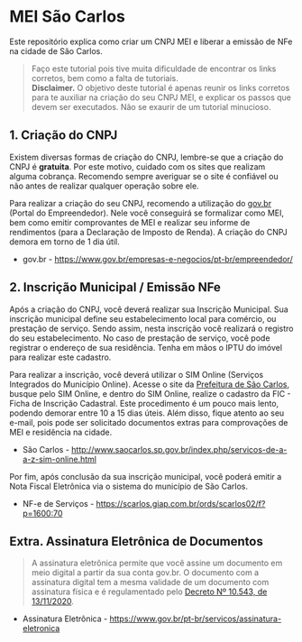 # MEI São Carlos
Este repositório explica como criar um CNPJ MEI e liberar a emissão de NFe na cidade de São Carlos.

> Faço este tutorial pois tive muita dificuldade de encontrar os links corretos, bem como a falta de tutoriais.   
> **Disclaimer.** O objetivo deste tutorial é apenas reunir os links corretos para te auxiliar na criação do seu CNPJ MEI, e explicar os passos que devem ser executados. Não se exaurir de um tutorial minucioso. 

## 1. Criação do CNPJ

Existem diversas formas de criação do CNPJ, lembre-se que a criação do CNPJ é **gratuita**. Por este motivo, cuidado com os sites que realizam alguma cobrança. Recomendo sempre averiguar se o site é confiável ou não antes de realizar qualquer operação sobre ele.

Para realizar a criação do seu CNPJ, recomendo a utilização do [gov.br](https://www.gov.br/empresas-e-negocios/pt-br/empreendedor/quero-ser-mei) (Portal do Empreendedor). Nele você conseguirá se formalizar como MEI, bem como emitir comprovantes de MEI e realizar seu informe de rendimentos (para a Declaração de Imposto de Renda). A criação do CNPJ demora em torno de 1 dia útil.
- gov.br - https://www.gov.br/empresas-e-negocios/pt-br/empreendedor/

## 2. Inscrição Municipal / Emissão NFe

Após a criação do CNPJ, você deverá realizar sua Inscrição Municipal. Sua inscrição municipal define seu estabelecimento local para comércio, ou prestação de serviço. Sendo assim, nesta inscrição você realizará o registro do seu estabelecimento. No caso de prestação de serviço, você pode registrar o endereço de sua residência. Tenha em mãos o IPTU do imóvel para realizar este cadastro.

Para realizar a inscrição, você deverá utilizar o SIM Online (Serviços Integrados do Município Online). Acesse o site da [Prefeitura de São Carlos](http://www.saocarlos.sp.gov.br/index.php/servicos-de-a-a-z-sim-online.html), busque pelo SIM Online, e dentro do SIM Online, realize o cadastro da FIC - Ficha de Inscrição Cadastral. Este procedimento é um pouco mais lento, podendo demorar entre 10 a 15 dias úteis. Além disso, fique atento ao seu e-mail, pois pode ser solicitado documentos extras para comprovações de MEI e residência na cidade.
- São Carlos - http://www.saocarlos.sp.gov.br/index.php/servicos-de-a-a-z-sim-online.html

Por fim, após conclusão da sua inscrição municipal, você poderá emitir a Nota Fiscal Eletrônica via o sistema do município de São Carlos.
- NF-e de Serviços - https://scarlos.giap.com.br/ords/scarlos02/f?p=1600:70

## Extra. Assinatura Eletrônica de Documentos

> A assinatura eletrônica permite que você assine um documento em meio digital a partir da sua conta gov.br. O documento com a assinatura digital tem a mesma validade de um documento com assinatura física e é regulamentado pelo [Decreto Nº 10.543, de 13/11/2020](http://www.planalto.gov.br/ccivil_03/_Ato2019-2022/2020/Decreto/D10543.htm).
- Assinatura Eletrônica - https://www.gov.br/pt-br/servicos/assinatura-eletronica
